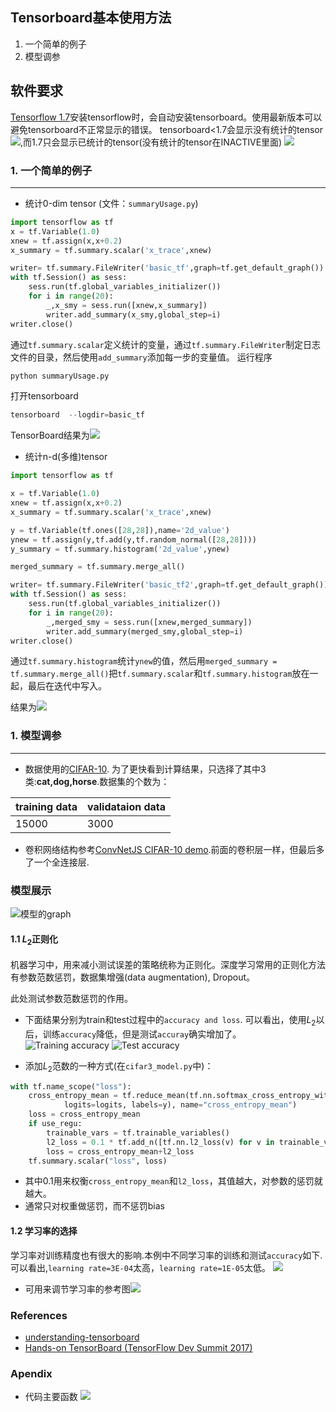 Tensorboard基本使用方法
-------------------------
1. 一个简单的例子
2. 模型调参

软件要求
-----------------------
[Tensorflow 1.7](https://www.tensorflow.org/install/?hl=zh-cn)安装tensorflow时，会自动安装tensorboard。使用最新版本可以避免tensorboard不正常显示的错误。
tensorboard<1.7会显示没有统计的tensor![](https://github.com/zhouqp631/tensorboard_basic_usage/blob/master/files/tfless17.png),而1.7只会显示已统计的tensor(没有统计的tensor在INACTIVE里面)
![](https://github.com/zhouqp631/tensorboard_basic_usage/blob/master/files/tf17.png)


### 1. 一个简单的例子
-------------------------
* 统计0-dim tensor (文件：`summaryUsage.py`)
```python
import tensorflow as tf
x = tf.Variable(1.0)
xnew = tf.assign(x,x+0.2)
x_summary = tf.summary.scalar('x_trace',xnew)

writer= tf.summary.FileWriter('basic_tf',graph=tf.get_default_graph())
with tf.Session() as sess:
    sess.run(tf.global_variables_initializer())
    for i in range(20):
        _,x_smy = sess.run([xnew,x_summary])
        writer.add_summary(x_smy,global_step=i)
writer.close()
```
通过`tf.summary.scalar`定义统计的变量，通过`tf.summary.FileWriter`制定日志文件的目录，然后使用`add_summary`添加每一步的变量值。
运行程序
```python
python summaryUsage.py
```
打开tensorboard
```python
tensorboard  --logdir=basic_tf

```
TensorBoard结果为![](https://github.com/zhouqp631/tensorboard_basic_usage/blob/master/files/basic_tf.gif)

* 统计n-d(多维)tensor
```python
import tensorflow as tf

x = tf.Variable(1.0)
xnew = tf.assign(x,x+0.2)
x_summary = tf.summary.scalar('x_trace',xnew)

y = tf.Variable(tf.ones([28,28]),name='2d_value')
ynew = tf.assign(y,tf.add(y,tf.random_normal([28,28])))
y_summary = tf.summary.histogram('2d_value',ynew)

merged_summary = tf.summary.merge_all()

writer= tf.summary.FileWriter('basic_tf2',graph=tf.get_default_graph())
with tf.Session() as sess:
    sess.run(tf.global_variables_initializer())
    for i in range(20):
        _,merged_smy = sess.run([xnew,merged_summary])
        writer.add_summary(merged_smy,global_step=i)
writer.close()
```
通过`tf.summary.histogram`统计`ynew`的值，然后用`merged_summary = tf.summary.merge_all()`把`tf.summary.scalar`和`tf.summary.histogram`放在一起，最后在迭代中写入。

结果为![](https://github.com/zhouqp631/tensorboard_basic_usage/blob/master/files/tf_basic2.gif)

### 1. 模型调参
-------------------------
* 数据使用的[CIFAR-10](http://www.cs.toronto.edu/~kriz/cifar.html). 为了更快看到计算结果，只选择了其中3类:**cat,dog,horse**.数据集的个数为：

training data | validataion data
-------------- | -----------------
      15000    | 3000
      
* 卷积网络结构参考[ConvNetJS CIFAR-10 demo](https://cs.stanford.edu/~karpathy/convnetjs/demo/cifar10.html).前面的卷积层一样，但最后多了一个全连接层.

### 模型展示
![模型的graph](https://github.com/zhouqp631/tensorboard_basic_usage/blob/master/files/modelgraph.png)

#### 1.1 $L_2$正则化
机器学习中，用来减小测试误差的策略统称为正则化。深度学习常用的正则化方法有参数范数惩罚，数据集增强(data augmentation), Dropout。

此处测试参数范数惩罚的作用。
* 下面结果分别为train和test过程中的`accuracy and loss`.
可以看出，使用$L_2$以后，训练`accuracy`降低，但是测试`accuray`确实增加了。
![Training accuracy](https://github.com/zhouqp631/tensorboard_basic_usage/blob/master/files/reg_train.png)
![Test accuracy](https://github.com/zhouqp631/tensorboard_basic_usage/blob/master/files/reg_test.png)





* 添加$L_2$范数的一种方式(在`cifar3_model.py`中)：
```python
with tf.name_scope("loss"):
    cross_entropy_mean = tf.reduce_mean(tf.nn.softmax_cross_entropy_with_logits(
            logits=logits, labels=y), name="cross_entropy_mean")
    loss = cross_entropy_mean
    if use_regu:
        trainable_vars = tf.trainable_variables()
        l2_loss = 0.1 * tf.add_n([tf.nn.l2_loss(v) for v in trainable_vars if not 'b' in v.name])
        loss = cross_entropy_mean+l2_loss
    tf.summary.scalar("loss", loss)

```
- 其中0.1用来权衡`cross_entropy_mean`和`l2_loss`，其值越大，对参数的惩罚就越大。
- 通常只对权重做惩罚，而不惩罚bias


#### 1.2 学习率的选择
学习率对训练精度也有很大的影响.本例中不同学习率的训练和测试`accuracy`如下. 可以看出,`learning rate=3E-04`太高，`learning rate=1E-05`太低。
![](https://github.com/zhouqp631/tensorboard_basic_usage/blob/master/files/lr_vs.png)


- 可用来调节学习率的参考图![](https://github.com/zhouqp631/tensorboard_basic_usage/blob/master/files/lr.png)







### References
- [understanding-tensorboard](https://github.com/secsilm/understanding-tensorboard)
- [Hands-on TensorBoard (TensorFlow Dev Summit 2017)](https://www.youtube.com/watch?v=eBbEDRsCmv4&t=1105s)



### Apendix
* 代码主要函数
![](https://github.com/zhouqp631/tensorboard_basic_usage/blob/master/files/codeflow.png)




